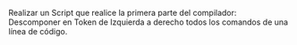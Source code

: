Realizar un Script que realice la primera parte del compilador:
Descomponer en Token de Izquierda a derecho todos los
comandos de una línea de código.
